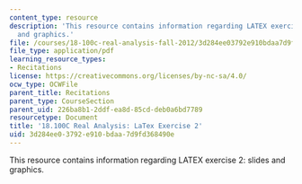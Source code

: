 ```yaml
---
content_type: resource
description: 'This resource contains information regarding LATEX exercise 2: slides
  and graphics.'
file: /courses/18-100c-real-analysis-fall-2012/3d284ee03792e910bdaa7d9fd368490e_MIT18_100CF12_LaTeXExrcs21.pdf
file_type: application/pdf
learning_resource_types:
- Recitations
license: https://creativecommons.org/licenses/by-nc-sa/4.0/
ocw_type: OCWFile
parent_title: Recitations
parent_type: CourseSection
parent_uid: 226ba8b1-2ddf-ea8d-85cd-deb0a6bd7789
resourcetype: Document
title: '18.100C Real Analysis: LaTex Exercise 2'
uid: 3d284ee0-3792-e910-bdaa-7d9fd368490e
---
```

This resource contains information regarding LATEX exercise 2: slides and graphics.